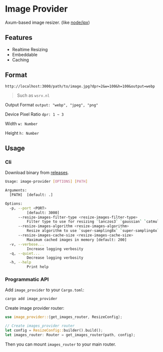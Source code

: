 # Image Provider

Axum-based image resizer. (like [node/ipx](https://www.npmjs.com/package/ipx))

## Features
- Realtime Resizing
- Embeddable
- Caching

## Format
```
http://localhost:3000/path/to/image.jpg?dpr=2&w=100&h=100&output=webp
```
> Such as `wsrv.nl`

Output Format
`output: "webp", "jpeg", "png"`

Device Pixel Ratio
`dpr: 1 ~ 3`

Width
`w: Number`

Height
`h: Number`

## Usage
### Cli
Download binary from [releases](https://github.com/xiao-e-yun/image-provider/releases).
```bash
Usage: image-provider [OPTIONS] [PATH]

Arguments:
  [PATH]  [default: .]

Options:
  -p, --port <PORT>
          [default: 3000]
      --resize-images-filter-type <resize-images-filter-type>
          Filter type to use for resizing `lanczos3` `gaussian` `catmull-rom` `hamming` `mitchell` `bilinear` `box` [default: lanczos3]
      --resize-images-algorithm <resize-images-algorithm>
          Resize algorithm to use `super-sampling8x` `super-sampling4x` `super-sampling2x` `convolution` `interpolation` `nearest` (nearest will ignore filter_type) [default: interpolation]
      --resize-images-cache-size <resize-images-cache-size>
          Maximum cached images in memory [default: 200]
  -v, --verbose...
          Increase logging verbosity
  -q, --quiet...
          Decrease logging verbosity
  -h, --help
          Print help
```

### Programmatic API
Add `image_provider` to your `Cargo.toml`:
```bash
cargo add image_provider
```

Create image provider router:
```rust
use image_provider::{get_images_router, ResizeConfig};

// Create images_provider router
let config = ResizeConfig::builder().build();
let images_router: Router = get_images_router(path, config);
```

Then you can mount `images_router` to your main router.
